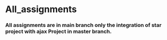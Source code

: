 # All_assignments

### All assignments are in main branch only the integration of star project with ajax Project in master branch.
